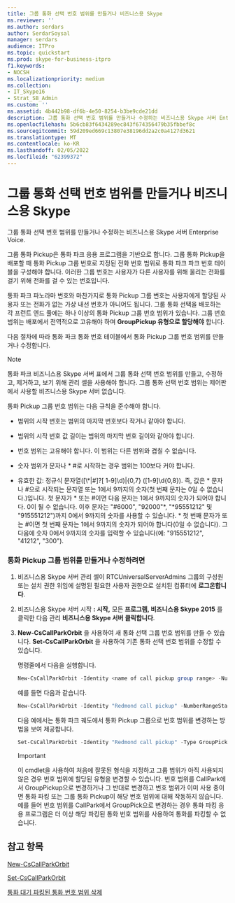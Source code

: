 ```yaml
---
title: 그룹 통화 선택 번호 범위를 만들거나 비즈니스용 Skype
ms.reviewer: ''
ms.author: serdars
author: SerdarSoysal
manager: serdars
audience: ITPro
ms.topic: quickstart
ms.prod: skype-for-business-itpro
f1.keywords:
- NOCSH
ms.localizationpriority: medium
ms.collection:
- IT_Skype16
- Strat_SB_Admin
ms.custom: ''
ms.assetid: 4b442b98-df6b-4e50-8254-b3be9cde21dd
description: 그룹 통화 선택 번호 범위를 만들거나 수정하는 비즈니스용 Skype 서버 Enterprise Voice.
ms.openlocfilehash: 5b6cb83f6434289ec843f674356479b35fbbef8c
ms.sourcegitcommit: 59d209ed669c13807e38196dd2a2c0a4127d3621
ms.translationtype: MT
ms.contentlocale: ko-KR
ms.lasthandoff: 02/05/2022
ms.locfileid: "62399372"
---
```

# <a name="create-or-modify-a-group-call-pickup-number-range-in-skype-for-business"></a>그룹 통화 선택 번호 범위를 만들거나 비즈니스용 Skype

그룹 통화 선택 번호 범위를 만들거나 수정하는 비즈니스용 Skype 서버 Enterprise Voice.

그룹 통화 Pickup은 통화 파크 응용 프로그램을 기반으로 합니다. 그룹 통화 Pickup을 배포할 때 통화 Pickup 그룹 번호로 지정된 전화 번호 범위로 통화 파크 파크 번호 테이블을 구성해야 합니다. 이러한 그룹 번호는 사용자가 다른 사용자를 위해 울리는 전화를 걸기 위해 전화를 걸 수 있는 번호입니다.

통화 파크 파노라마 번호와 마찬가지로 통화 Pickup 그룹 번호는 사용자에게 할당된 사용자 또는 전화가 없는 가상 내선 번호가 아니어도 됩니다. 그룹 통화 선택을 배포하는 각 프런트 엔드 풀에는 하나 이상의 통화 Pickup 그룹 번호 범위가 있습니다. 그룹 번호 범위는 배포에서 전역적으로 고유해야 하며 **GroupPickup 유형으로 할당해야** 합니다.

다음 절차에 따라 통화 파크 통화 번호 테이블에서 통화 Pickup 그룹 번호 범위를 만들거나 수정합니다.

> [!NOTE]
> 통화 파크 비즈니스용 Skype 서버 표에서 그룹 통화 선택 번호 범위를 만들고, 수정하고, 제거하고, 보기 위해 관리 셸을 사용해야 합니다. 그룹 통화 선택 번호 범위는 제어판에서 사용할 비즈니스용 Skype 서버 없습니다.

통화 Pickup 그룹 번호 범위는 다음 규칙을 준수해야 합니다.

- 범위의 시작 번호는 범위의 마지막 번호보다 작거나 같아야 합니다.

- 범위의 시작 번호 값 길이는 범위의 마지막 번호 길이와 같아야 합니다.

- 번호 범위는 고유해야 합니다. 이 범위는 다른 범위와 겹칠 수 없습니다.

- 숫자 범위가 문자나 \* #로 시작하는 경우 범위는 100보다 커야 합니다.

- 유효한 값: 정규식 문자열([\\*|#]?[ 1-9]\d)|{0,7} ([1-9]\d{0,8}). 즉, 값은 \* 문자나 #으로 시작되는 문자열 또는 1에서 9까지의 숫자(첫 번째 문자는 0일 수 없습니다.)입니다. 첫 문자가 \* 또는 #이면 다음 문자는 1에서 9까지의 숫자가 되어야 합니다. 0이 될 수 없습니다. 이후 문자는 "#6000", "92000"\*, "\*95551212" 및 "915551212")까지 0에서 9까지의 숫자를 사용할 수 있습니다. \* 첫 번째 문자가 또는 #이면 첫 번째 문자는 1에서 9까지의 숫자가 되어야 합니다(0일 수 없습니다). 그 다음에 숫자 0에서 9까지의 숫자를 입력할 수 있습니다(예: "915551212", "41212", "300").

### <a name="to-create-or-modify-a-call-pickup-group-range"></a>통화 Pickup 그룹 범위를 만들거나 수정하려면

1. 비즈니스용 Skype 서버 관리 셸이 RTCUniversalServerAdmins 그룹의 구성원 또는 설치 권한 위임에 설명된 필요한 사용자 권한으로 설치된 컴퓨터에 **로그온합니다**.

2. 비즈니스용 Skype 서버 시작 **: 시작,** 모든 **프로그램, 비즈니스용 Skype** **2015** 를 클릭한 다음 관리 **비즈니스용 Skype 서버 클릭합니다**.

3. **New-CsCallParkOrbit** 을 사용하여 새 통화 선택 그룹 번호 범위를 만들 수 있습니다. **Set-CsCallParkOrbit** 을 사용하여 기존 통화 선택 번호 범위를 수정할 수 있습니다.

    명령줄에서 다음을 실행합니다.

   ```powershell
   New-CsCallParkOrbit -Identity <name of call pickup group range> -NumberRangeStart <first number in range> -NumberRangeEnd <last number in range> -CallParkService <FQDN or service ID of the Application service that hosts the Call Park application> -Type GroupPickup
   ```

    예를 들면 다음과 같습니다.

   ```powershell
   New-CsCallParkOrbit -Identity "Redmond call pickup" -NumberRangeStart 100 -NumberRangeEnd 199 -CallParkService redmond-applicationserver-1 -Type GroupPickup
   ```

    다음 예에서는 통화 파크 궤도에서 통화 Pickup 그룹으로 번호 범위를 변경하는 방법을 보여 제공합니다.

   ```powershell
   Set-CsCallParkOrbit -Identity "Redmond call pickup" -Type GroupPickup
   ```

    > [!IMPORTANT]
    > 이 cmdlet을 사용하여 처음에 잘못된 형식을 지정하고 그룹 범위가 아직 사용되지 않은 경우 번호 범위에 할당된 유형을 변경할 수 있습니다. 번호 범위를 CallPark에서 GroupPickup으로 변경하거나 그 반대로 변경하고 번호 범위가 이미 사용 중이면 통화 파킹 또는 그룹 통화 Pickup이 해당 번호 범위에 대해 작동하지 않습니다. 예를 들어 번호 범위를 CallPark에서 GroupPick으로 변경하는 경우 통화 파킹 응용 프로그램은 더 이상 해당 파킹된 통화 번호 범위를 사용하여 통화를 파킹할 수 없습니다.

## <a name="see-also"></a>참고 항목

[New-CsCallParkOrbit](/powershell/module/skype/new-cscallparkorbit?view=skype-ps)

[Set-CsCallParkOrbit](/powershell/module/skype/set-cscallparkorbit?view=skype-ps)

[통화 대기 파킹된 통화 번호 범위 삭제](/previous-versions/office/lync-server-2013/lync-server-2013-delete-a-call-park-orbit-range)
